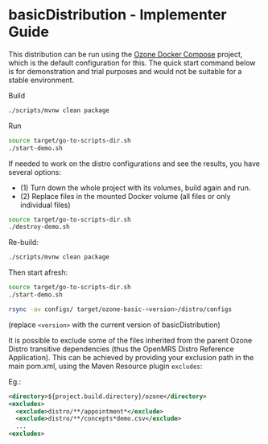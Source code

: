 #  basicDistribution - Implementer Guide

This distribution can be run using the [Ozone Docker Compose](https://github.com/ozone-his/ozone-docker-compose) project, which is the default configuration for this. The quick start command below is for demonstration and trial purposes and would not be suitable for a stable environment.


Build
```bash
./scripts/mvnw clean package
```

Run
```bash
source target/go-to-scripts-dir.sh
./start-demo.sh
```


If needed to work on the distro configurations and see the results, you have several options:
- (1) Turn down the whole project with its volumes, build again and run.
- (2) Replace files in the mounted Docker volume (all files or only individual files)

```bash
source target/go-to-scripts-dir.sh
./destroy-demo.sh
```

Re-build:
```bash
./scripts/mvnw clean package
```

Then start afresh:
```bash
source target/go-to-scripts-dir.sh
./start-demo.sh
```

```bash
rsync -av configs/ target/ozone-basic-<version>/distro/configs
```
(replace `<version>` with the current version of basicDistribution)


It is possible to exclude some of the files inherited from the parent Ozone Distro transitive dependencies (thus the OpenMRS Distro Reference Application).
This can be achieved by providing your exclusion path in the main pom.xml, using the Maven Resource plugin `excludes`:

Eg.:
```xml
<directory>${project.build.directory}/ozone</directory>
<excludes>
  <exclude>distro/**/appointment*</exclude>
  <exclude>distro/**/concepts*demo.csv</exclude>
  ...
<excludes>
```
